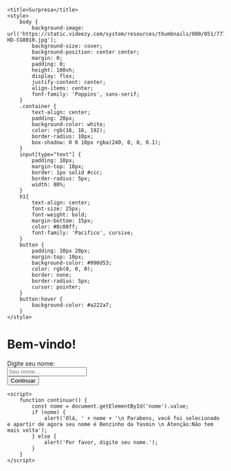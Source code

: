<!DOCTYPE html>
<html lang="pt-br">
<head>
    <meta charset="UTF-8">
    <meta name="viewport" content="width=device-width, initial-scale=1.0">
    <link href="https://fonts.googleapis.com/css2?family=Poppins:wght@300;400;600&family=Pacifico&display=swap" rel="stylesheet">

    <title>Surpresa</title>
    <style>
        body {
            background-image: url('https://static.videezy.com/system/resources/thumbnails/000/051/777/original/VZ-HD-CG0010.jpg');
            background-size: cover;
            background-position: center center;
            margin: 0;
            padding: 0;
            height: 100vh;
            display: flex;
            justify-content: center;
            align-items: center;
            font-family: 'Poppins', sans-serif;  
        }
        .container {
            text-align: center;
            padding: 20px;
            background-color: white;
            color: rgb(16, 16, 192);
            border-radius: 10px;
            box-shadow: 0 0 10px rgba(240, 0, 0, 0.1);
        }
        input[type="text"] {
            padding: 10px;
            margin-top: 10px;
            border: 1px solid #ccc;
            border-radius: 5px;
            width: 80%;
        }
        h1{
            text-align: center;
            font-size: 25px;
            font-weight: bold;
            margin-bottom: 15px;
            color: #8c00ff;  
            font-family: 'Pacifico', cursive;  
        }
        button {
            padding: 10px 20px;
            margin-top: 10px;
            background-color: #990d53;
            color: rgb(0, 0, 0);
            border: none;
            border-radius: 5px;
            cursor: pointer;
        }
        button:hover {
            background-color: #a222a7;
        }
    </style>
</head>
<body>
    <div class="container">
        <h1>Bem-vindo!</h1>
        <label for="nome">Digite seu nome:</label><br>
        <input type="text" id="nome" name="nome" placeholder="Seu nome..."><br>
        <button onclick="continuar()">Continuar</button>
    </div>

    <script>
        function continuar() {
            const nome = document.getElementById('nome').value;
            if (nome) {
                alert('Olá, ' + nome + '\n Parabens, você foi selecionado e apartir de agora seu nome é Benzinho da Yasmin \n Atenção:Não tem mais volta');
            } else {
                alert('Por favor, digite seu nome.');
            }
        }
    </script>
</body>
</html>
